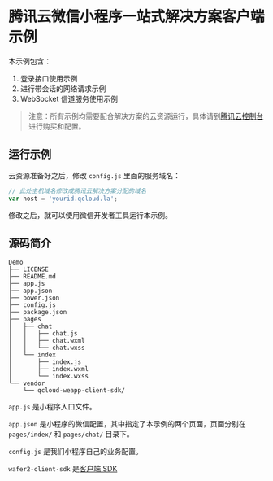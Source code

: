 腾讯云微信小程序一站式解决方案客户端示例
=====================================

本示例包含：

1. 登录接口使用示例
2. 进行带会话的网络请求示例
3. WebSocket 信道服务使用示例

> 注意：所有示例均需要配合解决方案的云资源运行，具体请到[腾讯云控制台](https://console.qcloud.com/la)进行购买和配置。

## 运行示例

云资源准备好之后，修改 `config.js` 里面的服务域名：

```js
// 此处主机域名修改成腾讯云解决方案分配的域名
var host = 'yourid.qcloud.la';
```

修改之后，就可以使用微信开发者工具运行本示例。

## 源码简介

```tree
Demo
├── LICENSE
├── README.md
├── app.js
├── app.json
├── bower.json
├── config.js
├── package.json
├── pages
│   ├── chat
│   │   ├── chat.js
│   │   ├── chat.wxml
│   │   └── chat.wxss
│   └── index
│       ├── index.js
│       ├── index.wxml
│       └── index.wxss
└── vendor
    └── qcloud-weapp-client-sdk/
```

`app.js` 是小程序入口文件。

`app.json` 是小程序的微信配置，其中指定了本示例的两个页面，页面分别在 `pages/index/` 和 `pages/chat/` 目录下。

`config.js` 是我们小程序自己的业务配置。

`wafer2-client-sdk` 是[客户端 SDK](https://github.com/tencentyun/wafer2-client-sdk)